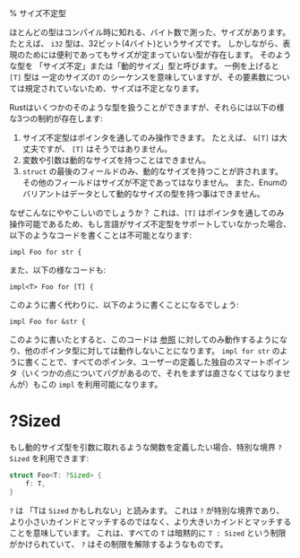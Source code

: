 % サイズ不定型
<!-- % Unsized Types -->

<!-- Most types have a particular size, in bytes, that is knowable at compile time. -->
<!-- For example, an `i32` is thirty-two bits big, or four bytes. However, there are -->
<!-- some types which are useful to express, but do not have a defined size. These are -->
<!-- called ‘unsized’ or ‘dynamically sized’ types. One example is `[T]`. This type -->
<!-- represents a certain number of `T` in sequence. But we don’t know how many -->
<!-- there are, so the size is not known. -->
ほとんどの型はコンパイル時に知れる、バイト数で測った、サイズがあります。
たとえば、 `i32` 型は、32ビット(4バイト)というサイズです。
しかしながら、表現のためには便利であってもサイズが定まっていない型が存在します。
そのような型を 「サイズ不定」または「動的サイズ」型と呼びます。
一例を上げると `[T]` 型は 一定のサイズの`T` のシーケンスを意味していますが、その要素数については規定されていないため、サイズは不定となります。

<!-- Rust understands a few of these types, but they have some restrictions. There -->
<!-- are three: -->
Rustはいくつかのそのような型を扱うことができますが、それらには以下の様な3つの制約が存在します:

<!-- 1. We can only manipulate an instance of an unsized type via a pointer. An ->
<!--    `&[T]` works fine, but a `[T]` does not. -->
<!-- 2. Variables and arguments cannot have dynamically sized types. -->
<!-- 3. Only the last field in a `struct` may have a dynamically sized type; the -->
<!--    other fields must not. Enum variants must not have dynamically sized types as -->
<!--    data. -->
1. サイズ不定型はポインタを通してのみ操作できます。
   たとえば、 `&[T]` は大丈夫ですが、 `[T]` はそうではありません。
2. 変数や引数は動的なサイズを持つことはできません。
3. `struct` の最後のフィールドのみ、動的なサイズを持つことが許されます。
   その他のフィールドはサイズが不定であってはなりません。
   また、Enumのバリアントはデータとして動的なサイズの型を持つ事はできません。

<!-- So why bother? Well, because `[T]` can only be used behind a pointer, if we -->
<!-- didn’t have language support for unsized types, it would be impossible to write -->
<!-- this: -->
なぜこんなにややこしいのでしょうか？
これは、`[T]` はポインタを通してのみ操作可能であるため、もし言語がサイズ不定型をサポートしていなかった場合、以下のようなコードを書くことは不可能となります:

```rust,ignore
impl Foo for str {
```

<!-- or -->
また、以下の様なコードも:

```rust,ignore
impl<T> Foo for [T] {
```

<!-- Instead, you would have to write: -->
このように書く代わりに、以下のように書くことになるでしょう:

```rust,ignore
impl Foo for &str {
```

<!-- Meaning, this implementation would only work for [references][ref], and not -->
<!-- other types of pointers. With the `impl for str`, all pointers, including (at -->
<!-- some point, there are some bugs to fix first) user-defined custom smart -->
<!-- pointers, can use this `impl`. -->
このように書いたとすると、このコードは [参照][ref] に対してのみ動作するようになり、他のポインタ型に対しては動作しないことになります。
`impl for str` のように書くことで、すべてのポインタ、ユーザーの定義した独自のスマートポインタ（いくつかの点についてバグがあるので、それをまずは直さなくてはなりませんが）もこの `impl` を利用可能になります。

[ref]: references-and-borrowing.html

# ?Sized

<!-- If you want to write a function that accepts a dynamically sized type, you -->
<!-- can use the special bound, `?Sized`: -->
もし動的サイズ型を引数に取れるような関数を定義したい場合、特別な境界 `?Sized` を利用できます:

```rust
struct Foo<T: ?Sized> {
    f: T,
}
```

<!-- This `?`, read as “T may be `Sized`”,  means that this bound is special: it -->
<!-- lets us match more kinds, not less. It’s almost like every `T` implicitly has -->
<!-- `T: Sized`, and the `?` undoes this default. -->
`?` は 「Tは `Sized` かもしれない」と読みます。
これは `?` が特別な境界であり、より小さいカインドとマッチするのではなく、より大きいカインドとマッチする ことを意味しています。
これは、すべての `T` は暗黙的に `T : Sized` という制限がかけられていて、 `?` はその制限を解除するようなものです。
